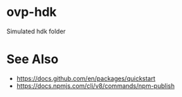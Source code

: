 # ovp-hdk
Simulated hdk folder

# See Also
* https://docs.github.com/en/packages/quickstart
* https://docs.npmjs.com/cli/v8/commands/npm-publish
